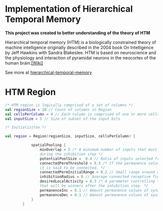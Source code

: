 # Implementation of Hierarchical Temporal Memory
**This project was created to better understanding of the theory of HTM**

Hierarchical temporal memory (HTM) is a biologically constrained theory of machine intelligence originally described in 
the 2004 book On Intelligence by Jeff Hawkins with Sandra Blakeslee. HTM is based on neuroscience and the physiology 
and interaction of pyramidal neurons in the neocortex of the human brain.[[Wiki]](https://en.wikipedia.org/wiki/Hierarchical_temporal_memory) 

See more at [hierarchical-temporal-memory](https://numenta.org/hierarchical-temporal-memory/)

# HTM Region

```kotlin
/* HTM region is logically comprised of a set of columns */
val regionSize = 10 // Count of columns in Region
val cellsPerColumn = 4 // Each column is comprised of one or more cells. 
val inputSize = 5 // Size of subset of the input bits

/* Initializiton */

val region = Region(regionSize, inputSize, cellsPerColumn) {

            spatialPooling {
                minOverlap = 5 /* A minimum number of inputs that must be active for a column to be considered 
                during the inhibition step */
                potentialPoolSize =  0.4 // Ratio of inputs selected from the input space during the initialization.
                connectedPermThreshold = 0.5 /* If the permanence value for a synapse is greater than this value, 
                it is said to be connected. */
                connectedPermInitialRange = 0.2 // Small range around connectedPermThreshold.
                inhibitionRadius = 0 // Average connected receptive field size of the columns.
                desiredLocalActivity = 0.3 /* A parameter controlling the number of columns 
                that will be winners after the inhibition step. */
                permanenceInc = 0.1 // Amount permanence values of synapses are incremented during learning.
                permanenceDec = 0.1 // Amount permanence values of synapses are decremented during learning.        
            }
        }

```


